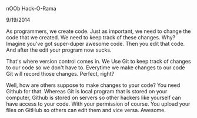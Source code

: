 nOOb Hack-O-Rama

9/19/2014

As programmers, we create code.   Just as important, we need to change the code that we created.  We need to keep track of these changes.  Why?  Imagine you've got super-duper awesome code.  Then you edit that code.  And after the edit your program now sucks.

That's where version control comes in.  We Use Git to keep track of changes to our code so we don't have to.  Everytime we make changes to our code Git will record those changes.  Perfect, right?

Well, how are others suppose to make changes to your code?  You need Github for that.  Whereas Git is local program that is stored on your computer, Github is stored on servers so other hackers like yourself can have access to your code.  With your permission of course.  You upload your files on GitHub so others can edit them and vice versa.  Awesome.